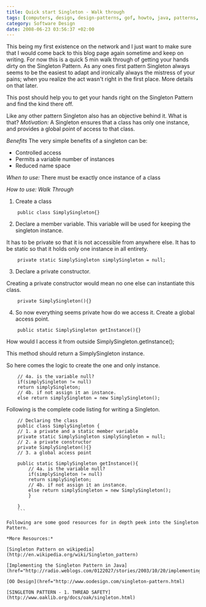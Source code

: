 ```yaml
---
title: Quick start Singleton - Walk through
tags: [computers, design, design-patterns, gof, howto, java, patterns, programming, singleton, singleton-pattern, software, software-development]
category: Software Design
date: 2008-06-23 03:56:37 +02:00
---
```



This being my first existence on the network and I just want to make sure that I would come back to this blog page again sometime and keep on writing. For now this is a quick 5 min walk through of getting your hands dirty on the Singleton Pattern. As any ones first pattern Singleton always seems to be the easiest to adapt and ironically always the mistress of your pains; when you realize the act wasn't right in the first place.
More details on that later.

This post should help you to get your hands right on the Singleton Pattern and find the kind there off.

Like any other pattern Singleton also has an objective behind it. What is that?
*Motivation:*
A Singleton ensures that a class has only one instance, and provides a global point of access to that class.

*Benefits*
The very simple benefits of a singleton can be:

* Controlled access
* Permits a variable number of instances
* Reduced name space

*When to use:*
There must be exactly once instance of a class

*How to use: Walk Through*

1. Create a class

```
	public class SimplySingleton{}
```

2. Declare a member variable. This variable will be used for keeping the singleton instance.

It has to be private so that it is not accessible from anywhere else. It has to be static so that it holds only one instance in all entirety.

```
	private static SimplySingleton simplySingleton = null;
```

3. Declare a private constructor.

Creating a private constructor would mean no one else can instantiate this class.

```
	private SimplySingleton(){}
```

4. So now everything seems private how do we access it. Create a global access point.

```
	public static SimplySingleton getInstance(){}
```

How would I access it from outside SimplySingleton.getInstance();

This method should return a SimplySingleton instance.

So here comes the logic to create the one and only instance.

```
	// 4a. is the variable null?
	if(simplySingleton != null)
	return simplySingleton;
	// 4b. if not assign it an instance.
	else return simplySingleton = new SimplySingleton();
```

Following is the complete code listing for writing a Singleton.

```
	// Declaring the class
	public class SimplySingleton {
	// 1. a private and a static member variable
	private static SimplySingleton simplySingleton = null;
	// 2. a private constructor
	private SimplySingleton(){}
	// 3. a global access point

	public static SimplySingleton getInstance(){
		// 4a. is the variable null?
		if(simplySingleton != null)
		return simplySingleton;
		// 4b. if not assign it an instance.
		else return simplySingleton = new SimplySingleton();
		}

	}
	```

Following are some good resources for in depth peek into the Singleton Pattern.

*More Resources:*

[Singleton Pattern on wikipedia](http://en.wikipedia.org/wiki/Singleton_pattern)

[Implementing the Singleton Pattern in Java](href="http://radio.weblogs.com/0122027/stories/2003/10/20/implementingTheSingletonPatternInJava.html)

[OO Design](href="http://www.oodesign.com/singleton-pattern.html)

[SINGLETON PATTERN - 1. THREAD SAFETY](http://www.oaklib.org/docs/oak/singleton.html)
